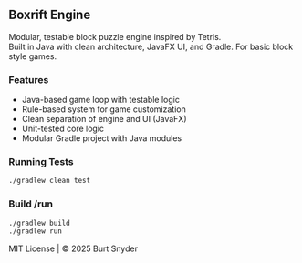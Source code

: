 ## Boxrift Engine

Modular, testable block puzzle engine inspired by Tetris.  
Built in Java with clean architecture, JavaFX UI, and Gradle.
For basic block style games.

### Features

- Java-based game loop with testable logic
- Rule-based system for game customization
- Clean separation of engine and UI (JavaFX)
- Unit-tested core logic
- Modular Gradle project with Java modules

### Running Tests
```bash
./gradlew clean test
```
### Build /run
```bash
./gradlew build
./gradlew run
```

MIT License | © 2025 Burt Snyder
